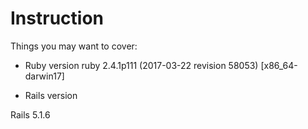 # Instruction

Things you may want to cover:

* Ruby version
ruby 2.4.1p111 (2017-03-22 revision 58053) [x86_64-darwin17]

* Rails version

Rails 5.1.6

